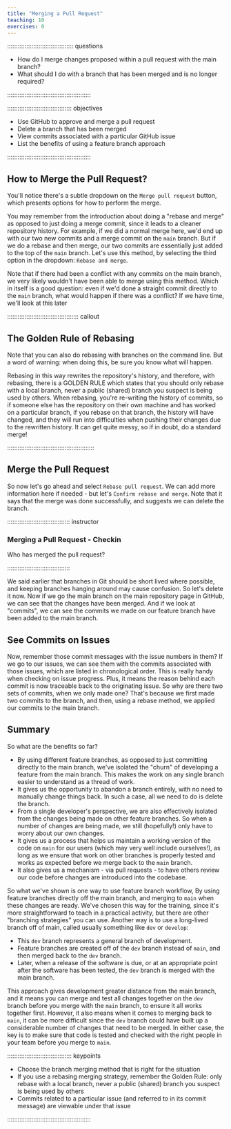 ```yaml
---
title: "Merging a Pull Request"
teaching: 10
exercises: 0
---
```


:::::::::::::::::::::::::::::::::::::: questions 

- How do I merge changes proposed within a pull request with the main branch?
- What should I do with a branch that has been merged and is no longer required?

::::::::::::::::::::::::::::::::::::::::::::::::

::::::::::::::::::::::::::::::::::::: objectives

- Use GitHub to approve and merge a pull request
- Delete a branch that has been merged
- View commits associated with a particular GitHub issue
- List the benefits of using a feature branch approach

::::::::::::::::::::::::::::::::::::::::::::::::

## How to Merge the Pull Request?

You'll notice there's a subtle dropdown on the `Merge pull request` button,
which presents options for how to perform the merge.

You may remember from the introduction about doing a "rebase and merge" as opposed to just doing a merge commit,
since it leads to a cleaner repository history.
For example, if we did a normal merge here, we'd end up with our two new commits and a merge commit on the `main` branch.
But if we do a rebase and then merge, our two commits are essentially just added to the top of the `main` branch.
Let's use this method, by selecting the third option in the dropdown: `Rebase and merge`.

Note that if there had been a conflict with any commits on the main branch,
we very likely wouldn't have been able to merge using this method.
Which in itself is a good question: even if we'd done a straight commit directly to the `main` branch,
what would happen if there was a conflict?
If we have time, we'll look at this later

:::::::::::::::::::::::::::::::::::::::::  callout

## The Golden Rule of Rebasing

Note that you can also do rebasing with branches on the command line.
But a word of warning: when doing this,
be sure you know what will happen.

Rebasing in this way rewrites the repository's history,
and therefore, with rebasing, there is a GOLDEN RULE
which states that you should only rebase with a local branch, never a public (shared) branch you suspect is being used by others.
When rebasing, you're re-writing the history of commits,
so if someone else has the repository on their own machine and has worked on a particular branch,
if you rebase on that branch, the history will have changed, and they will run into difficulties when pushing their changes due to the rewritten history.
It can get quite messy,
so if in doubt, do a standard merge!

::::::::::::::::::::::::::::::::::::::::::::::::::

## Merge the Pull Request

So now let's go ahead and select `Rebase pull request`.
We can add more information here if needed - but let's `Confirm rebase and merge`.
Note that it says that the merge was done successfully,
and suggests we can delete the branch.

:::::::::::::::::::::::::::::::::::: instructor 

### Merging a Pull Request - Checkin 

Who has merged the pull request?

::::::::::::::::::::::::::::::::::::


We said earlier that branches in Git should be short lived where possible,
and keeping branches hanging around may cause confusion.
So let's delete it now.
Now if we go the main branch on the main repository page in GitHub,
we can see that the changes have been merged.
And if we look at "commits", we can see the commits we made on our feature branch have been added to the main branch.

## See Commits on Issues

Now, remember those commit messages with the issue numbers in them?
If we go to our issues, we can see them with the commits associated with those issues,
which are listed in chronological order.
This is really handy when checking on issue progress.
Plus, it means the reason behind each commit is now traceable back to the originating issue.
So why are there two sets of commits, when we only made one?
That's because we first made two commits to the branch,
and then, using a rebase method,
we applied our commits to the main branch.

## Summary

So what are the benefits so far?

- By using different feature branches,
as opposed to just committing directly to the main branch,
we've isolated the "churn" of developing a feature from the main branch. This makes the work on any single branch easier to understand as a thread of work.
- It gives us the opportunity to abandon a branch entirely,
with no need to manually change things back.
In such a case, all we need to do is delete the branch.
- From a single developer's perspective,
we are also effectively isolated from the changes being made on other feature branches.
So when a number of changes are being made, we still (hopefully!) only have to worry about our own changes.
- It gives us a process that helps us maintain a working version of the code on `main` for our users (which may very well include ourselves!),
as long as we ensure that work on other branches is properly tested and works as expected before we merge back to the `main` branch.
- It also gives us a mechanism - via pull requests - to have others review our code before changes are introduced into the codebase.

So what we've shown is one way to use feature branch workflow,
By using feature branches directly off the main branch,
and merging to `main` when these changes are ready.
We've chosen this way for the training,
since it's more straightforward to teach in a practical activity,
but there are other "branching strategies" you can use.
Another way is to use a long-lived branch off of main, called usually something like `dev` or `develop`:

- This `dev` branch represents a general branch of development.
- Feature branches are created off of the `dev` branch instead of `main`, and then merged back to the `dev` branch.
- Later, when a release of the software is due,
or at an appropriate point after the software has been tested,
the `dev` branch is merged with the main branch.

This approach gives development greater distance from the main branch, and it means you can merge and test all changes together on the `dev` branch before you merge with the `main` branch, to ensure it all works together first.
However, it also means when it comes to merging back to `main`,
it can be more difficult since the `dev` branch could have built up a considerable number of changes that need to be merged.
In either case, the key is to make sure that code is tested and checked with the right people in your team before you merge to `main`.

::::::::::::::::::::::::::::::::::::: keypoints 

- Choose the branch merging method that is right for the situation
- If you use a rebasing merging strategy, remember the Golden Rule: only rebase with a local branch, never a public (shared) branch you suspect is being used by others
- Commits related to a particular issue (and referred to in its commit message) are viewable under that issue

::::::::::::::::::::::::::::::::::::::::::::::::
